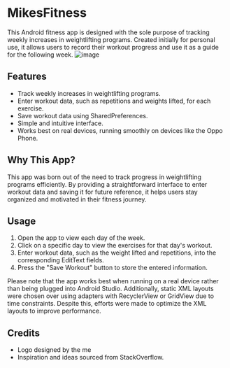 # MikesFitness
This Android fitness app is designed with the sole purpose of tracking weekly increases in weightlifting programs. Created initially for personal use, it allows users to record their workout progress and use it as a guide for the following week.
![image](https://github.com/KempCode/MikesFitness/assets/15764472/9688e1ab-8abb-4f0d-a26e-b3d649be64fe)

## Features

- Track weekly increases in weightlifting programs.
- Enter workout data, such as repetitions and weights lifted, for each exercise.
- Save workout data using SharedPreferences.
- Simple and intuitive interface.
- Works best on real devices, running smoothly on devices like the Oppo Phone.

## Why This App?

This app was born out of the need to track progress in weightlifting programs efficiently. By providing a straightforward interface to enter workout data and saving it for future reference, it helps users stay organized and motivated in their fitness journey.

## Usage

1. Open the app to view each day of the week.
2. Click on a specific day to view the exercises for that day's workout.
3. Enter workout data, such as the weight lifted and repetitions, into the corresponding EditText fields.
4. Press the "Save Workout" button to store the entered information.

Please note that the app works best when running on a real device rather than being plugged into Android Studio. Additionally, static XML layouts were chosen over using adapters with RecyclerView or GridView due to time constraints. Despite this, efforts were made to optimize the XML layouts to improve performance.

## Credits

- Logo designed by the me
- Inspiration and ideas sourced from StackOverflow.
  
